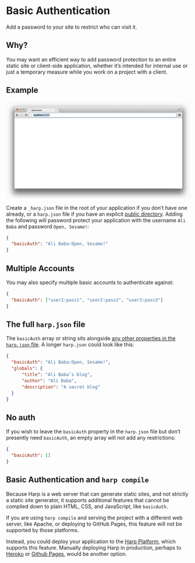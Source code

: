 # Basic Authentication

Add a password to your site to restrict who can visit it.

## Why?

You may want an efficient way to add password protection to an entire static site or client-side application, whether it’s intended for internal use or just a temporary measure while you work on a project with a client.

## Example

![Logging into the default Harp application with basic authentication.](../images/basic-auth-1.gif)

Create a `_harp.json` file in the root of your application if you don’t have one already, or a `harp.json` file if you have an explicit [public directory](public). Adding the following will password protect your application with the username `Ali Baba` and password `Open, Sesame!`:

```json
{
  "basicAuth": "Ali Baba:Open, Sesame!"
}
```

## Multiple Accounts

You may also specify multiple basic accounts to authenticate against:

```json
{
  "basicAuth": ["user1:pass1", "user2:pass2", "user3:pass3"]
}
```

## The full `harp.json` file

The `basicAuth` array or string sits alongside [any other properties in the `harp.json` file](harp-json). A longer `harp.json` could look like this:

```json
{
  "basicAuth": "Ali Baba:Open, Sesame!",
  "globals": {
      "title": "Ali Baba’s blog",
      "author": "Ali Baba",
      "description": "A secret blog"
  }
}
```

## No auth

If you wish to leave the `basicAuth` property in the `harp.json` file but don’t presently need `basicAuth`, an empty array will not add any restrictions:

```json
{
  "basicAuth": []
}
```

## Basic Authentication and `harp compile`

Because Harp is a web server that can generate static sites, and not strictly a static site generator, it supports additional features that cannot be compiled down to plain HTML, CSS, and JavaScript, like `basicAuth`.

If you are using `harp compile` and serving the project with a different web server, like Apache, or deploying to GitHub Pages, this feature will not be supported by those platforms.

Instead, you could deploy your application to the [Harp Platform](https://www.harp.io), which supports this feature. Manually deploying Harp in production, perhaps to [Heroku](/docs/deployment/heroku) or [Github Pages](/docs/deployment/github-pages), would be another option.